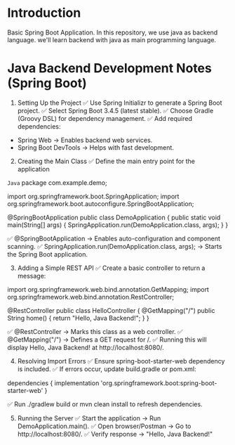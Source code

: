 # Introduction
Basic Spring Boot Application.
In this repository, we use java as backend language.
we'll learn backend with java as main programming language.


# Java Backend Development Notes (Spring Boot)
1. Setting Up the Project
✅ Use Spring Initializr to generate a Spring Boot project.
✅ Select Spring Boot 3.4.5 (latest stable).
✅ Choose Gradle (Groovy DSL) for dependency management.
✅ Add required dependencies:
- Spring Web → Enables backend web services.
- Spring Boot DevTools → Helps with fast development.

2. Creating the Main Class
✅ Define the main entry point for the application

``Java``
package com.example.demo;

import org.springframework.boot.SpringApplication;
import org.springframework.boot.autoconfigure.SpringBootApplication;

@SpringBootApplication
public class DemoApplication {
    public static void main(String[] args) {
        SpringApplication.run(DemoApplication.class, args);
    }
}

✅ @SpringBootApplication → Enables auto-configuration and component scanning.
✅ SpringApplication.run(DemoApplication.class, args); → Starts the Spring Boot application.


3. Adding a Simple REST API
✅ Create a basic controller to return a message:

import org.springframework.web.bind.annotation.GetMapping;
import org.springframework.web.bind.annotation.RestController;

@RestController
public class HelloController {
    @GetMapping("/")
    public String home() {
        return "Hello, Java Backend!";
    }
}

✅ @RestController → Marks this class as a web controller.
✅ @GetMapping("/") → Defines a GET request for /.
✅ Running this will display Hello, Java Backend! at http://localhost:8080/.

4. Resolving Import Errors
✅ Ensure spring-boot-starter-web dependency is included.
✅ If errors occur, update build.gradle or pom.xml:


dependencies {
    implementation 'org.springframework.boot:spring-boot-starter-web'
}

✅ Run ./gradlew build or mvn clean install to refresh dependencies.

5. Running the Server
✅ Start the application → Run DemoApplication.main().
✅ Open browser/Postman → Go to http://localhost:8080/.
✅ Verify response → "Hello, Java Backend!"




